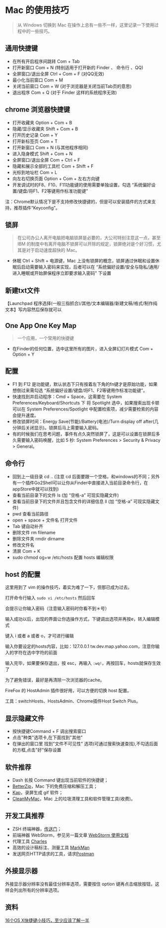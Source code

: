 # Mac 的使用技巧

> 从 Windows 切换到 Mac 在操作上总有一些不一样，这里记录一下使用过程中的一些技巧。

## 通用快捷键

- 在所有开启程序间跳转 Com + Tab
- 打开新窗口 Com + N (特别适用于打开新的 Finder 、 命令行 、QQ) 
- 全屏窗口/退出全屏 Ctrl + Com + F (对QQ无效)
- 最小化当前窗口 Com + M
- 关闭当前窗口 Com + W   (对于浏览器是关闭当前Tab页的意思)
- 退出程序 Com + Q (对于 Finder 这样的系统程序无效)

## chrome 浏览器快捷键

- 打开收藏夹 Option + Com + B
- 隐藏/显示收藏夹 Shift + Com + B
- 打开历史记录 Com + Y
- 打开新标签页 Com + T
- 打开新窗口 Com + N (与其他程序相同)
- 进入隐身模式 Shift + Com + N
- 全屏窗口/退出全屏 Com + Ctrl + F
- 隐藏和展示全部的工具栏 Com + Shift + F
- 光标到地址栏 Com + L
- 向左右切换页面 Option + Com + 左右方向键
- 开发调试时的F8、F10、F11功能键的使用需要单独设置，勾选 “系统偏好设置/键盘/将F1、F2等键用作标准功能键”

注：Chrome默认情况下是不支持修改快捷键的，但是可以安装插件的方式来支持，推荐插件“Keyconfig”。

## 锁屏

> 在公司办公人离开电脑把电脑锁屏是必要的，大公司特别注意这一点，甚至 IBM 的制度中有离开电脑不锁屏可以开除的规定，锁屏绝对是个好习惯，尤其是对于启动速度超快的 Mac。

- 休眠 Ctrl + Shift + 电源键，Mac 上没有锁屏的概念，锁屏通过休眠和设置休眠后启动需要输入密码来实现，后者可以在 “系统偏好设置/安全与隐私/通用/进入睡眠或开始屏保程序立即要求输入密码” 下设置

## 新建txt文件

【Launchpad 程序选择(一般三指抓合)/其他/文本编辑器/新建文稿/格式/制作纯文本】写内容然后保存就可以

## One App One Key Map

> 一个应用，一个常用的快捷键

- 在Finder的任何位置，选中这里所有的图片，进入全屏幻灯片模式 Com + Option + Y 

## 配置

- F1 到 F12 是功能键，默认状态下只有按着左下角的fn键才是原始功能，如果想倒过来需勾选 “系统偏好设置/键盘/将F1、F2等键用作标准功能键”。
- 快速找到并启动程序：Cmd + Space，这需要在 System Preferences/Keyboard/Shortcuts 下 将 Spotlight 选中，如果搜索出现卡顿可以在 System Preferences/Spotlight 中配置检索项，减少需要检索的内容会提升速度。
- 修改锁屏时间：Energy Save(节能)/Battery(电池)/Turn display off after(几分钟后关闭显示)。锁屏后马上需要输入密码。
- 有的时候我们在思考问题，事件有点久突然锁屏了，这是可以设置在锁屏后多久需要输入密码唤醒，比如 5 秒: System Preferences > Security & Privacy > General。

## 命令行

- 回到上一级目录 cd .. (注意 cd 后面要跟一个空格，和windows的不同；另外有一个插件Go2Shell可以让你从Finder中直接进入当前目录命令行，在appStore中就可以找到)
- 查看当前目录下的文件 ls (加 “空格-a” 可现实隐藏文件)
- 查看当前目录下的文件并且包含文件的详细信息 ll (加 “空格-a” 可现实隐藏文件)
- pwd 查看当前路径
- open + space + 文件名 打开文件
- Tab 键自动补齐
- 删除文件 rm filename
- 删除文件夹 rmdir dirname
- 修改文件名 
- 清屏 Com + K
- sudo chmod og+w /etc/hosts 配置 hosts 编辑权限

## host 的配置

这里用到了 vim 的操作技巧，着实为难了一下，但那已成为过去。

打开命令行输入 `sudo vi /etc/hosts` 然后回车

会提示让你输入密码（注意输入密码时你看不到＊号）

输入成功以后，出现的界面让你选操作方式，下键调出选项并再按e，转入编辑模式

键入 i 或者 a 或者 o，才可进行编辑

输入你要设定的hosts内容，比如：127.0.0.1 tw.dev.map.yahoo.com，注意你输入的字符在选中字符的前面

输入完毕，如果要保存退出，按 esc，再输入 `:wq!`，再按回车，hosts就保存生效了

为了避免错误，最好是再清除一次浏览器的cache。

FireFox 的 HostAdmin 插件很好用，可以方便的切换 host 配置。

工具：switchHosts、HostsAdmin、Chrome插件Host Switch Plus。

## 显示隐藏文件

- 按快捷键Command + F 调出搜索窗口
- 点击"种类"选项卡,在下面找到"其他"
- 在弹出的窗口里 找到"文件不可见性" 选项(可通过搜索快速查找),不勾选后面的方框,点击"好"保存设置

## 软件推荐

- Dash 长按 Command 键出现当前软件的快捷键；
- [BetterZip](https://macitbetter.com/)，Mac 下的免费压缩和解压工具；
- [Kap](https://getkap.co/)，录屏生成 gif 软件； 
- [CleanMyMac](https://macpaw.com/cleanmymac)，Mac 上的垃圾清理工具和软件管理工具(收费)。

## 开发工具推荐

- ZSH 终端神器，[传送门](http://blog.163.com/qy_gong/blog/static/1718738792013102992830558/)；
- 前端神器 WebStorm，参见另一篇文章 [WebStorm 使用文档](/index.html#!/articles/webstorm)
- 代理工具 [Charles](https://www.charlesproxy.com/)
- 高效的设计稿标注、测量工具 [MarkMan](http://www.getmarkman.com/)
- 发送网页HTTP请求的工具，请求[Postman](https://www.getpostman.com/apps)

## 外接显示器

外接显示器分辨率没有最佳分辨率选项，需要按住 option 键再点击缩放按钮，这样会列出所有的分辨率选项。

## 资料

[16个OS X快捷键小技巧，至少应该了解一半](http://www.macx.cn/thread-2050934-1-1.html)

